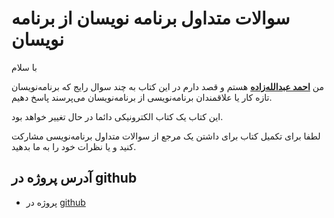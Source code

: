 # سوالات متداول برنامه نویسان از برنامه نویسان
با سلام

من **[احمد عبدالله‌زاده](https://www.linkedin.com/in/ahmad-abdollahzade-848421147/)** هستم و قصد دارم در این کتاب به چند سوال رایج که برنامه‌نویسان تازه کار یا علاقمندان برنامه‌نویسی از برنامه‌نویسان می‌پرسند پاسخ دهیم.

این کتاب یک کتاب الکترونیکی دائما در حال تغییر خواهد بود.

لطفا برای تکمیل کتاب برای داشتن یک مرجع از سوالات متداول برنامه‌نویسی مشارکت کنید و یا نظرات خود را به ما بدهید.

## 

## آدرس پروژه در github

- پروژه در [github](https://github.com/ahmadabd/Programmers-Frequently-Asked-Questions-Book)

